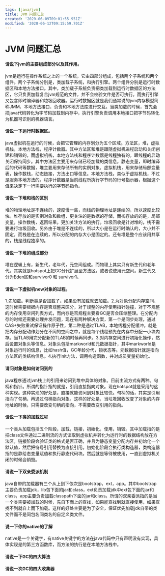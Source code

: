 ```yaml
---
tags: [java/jvm]
title: JVM 问题汇总
created: '2020-06-09T09:01:55.951Z'
modified: '2020-06-12T09:15:59.701Z'
---
```


# JVM 问题汇总

#### 请说下jvm的主要组成部分以及其作用。
jvm是运行在操作系统之上的一个系统，它由四部分组成，包括两个子系统和两个组件。两个子系统分别是，类加载子系统，和执行引擎。两个组件分别是运行时数据区和本地方法接口。其中，类加载子系统负责把类加载到运行时数据区的方法区，它只负责加载复合jvm规范的文件，并不会校验文件是否可执行。而执行引擎又包含即时编译器和垃圾回收器。运行时数据区就是我们通常说的jvm内存模型简称JMM，本地方法接口，负责和本地方法库进行交互。当类加载的时候，首先会把java代码转化为字节码加载到内存中，执行引擎负责调用本地接口把字节码转化为机器可识别的机器语言。

#### 请说一下运行时数据区。
java虚拟机在运行的时候，会把它管理的内存划分为五个区域。方法区，堆，虚拟机栈，本地方法栈，程序计数器。其中方法区和堆是跟随虚拟机进程启动和关闭创建和销毁的，而虚拟机栈，本地方法栈和程序计数器是线程独有的，跟线程的启动关闭保持同步。其中方法区主要用来存储已经加载的类信息，静态变量，即时编译后的代码等数据，堆主要用来存储所有的实例对象，虚拟机栈，用来存储局部变量表，操作数栈，动态链接，方法出口等信息。本地方法栈，类似于虚拟机栈，不过是服务本地方法的。程序计数器是当前线程所执行字节码的行号指示器，根据这个值来决定下一行需要执行的字节码指令。

#### 请说一下堆和栈的区别
堆的物理地址是不连续的，速度慢一些，而栈的物理地址是连续的，所以速度比较快。堆存放的是实例对象和数组，更关注的是数据的存储，而栈存放的的是，局部变量，操作数栈，返回结果。更加关注方法的执行。垃圾回收是针对堆的，栈不需要进行垃圾回收。另外由于堆是不连续的，所以大小是在运行时确认的，大小并不固定，而栈是在连续的，所以分配的内存大小是固定的。还有堆是整个应该用共享的，栈是线程独享的。

#### 请说一下堆的组成部分
堆在逻辑上有，新生代，老年代，元空间组成。而物理上其实只有新生代和老年代。其实就是hotspot上把GC分代扩展至方法区，或者说使用元空间。新生代又分为Eden区和survivor0 和 survivor1。

#### 请说一下虚拟机new对象的过程。
1.先加载。判断类是否加载了，如果没有加载就去加载。2.为对象分配内存空间，这时候需要根据内存是否规整来区分，对于规整的内存使用指针碰撞，对于不规整的内存使用空闲列表方式，而内存是否规程主要看GC是否会压缩整理。在分配内存的时候还需要处理并发问题，现在有两种解决方案，第一个是同步处理，通过CAS+失败重试保证操作原子性，第二种是通过TLAB，本地线程分配缓冲，就是把内存分配动作划分在不同的空间之中，就是每个线程预先在内存中分配一小块内存。当TLAB用完分配新的TLAB的时候再同步。3.对内存空间进行初始化操作，然后设置对象头等信息。对象头包括markworld和元数据指针，其中markworld是对象运行时的信息，比如hash值，GC年龄分代，锁状态等。元数据指针就是指向方法区的类结构信息。4.执行init方法，调用构造函数，并对成员变量初始化。

#### 请问对象是如何访问到的
java程序通过jvm栈上的引用来访问到堆中具体的对象。目前主流方式有两种。句柄和指针。所谓的指针指的就是，引用直接指向对象。现在hotspot就是采用的这种实现。这种实现的好处是，直接就能访问到对象比较快。句柄的话，其实是引用指向了句柄，再通过句柄指向对象。这样的好处是，当垃圾回收改变了对象的内存地址的时候，只需要改变句柄的指向，不需要改变引用的指向。

#### 请说一下类的加载过程
一个类从加载包括五个阶段，加载，链接，初始化，使用，销毁。其中加载指的是把class文件通过二进制流的方式读取到虚拟机并转化为运行时的数据结构放在方法区，链接阶段会验证类的格式是否正确，并且为静态变量分配内存并初始化一个默认值，然后把符号引用替换为直接引用。初始化阶段会执行类构造器，类构造器指的是静给态变量赋值和执行静态代码块。然后就是等待被使用，一直到虚拟机关闭的时候会销毁。

#### 请说一下双亲委派机制
java自带的加载器有三个从上到下依次是bootstrap，ext，app。其中bootstrap主要负责加载jdk，lib包下面的jar和class，ext负责加载jdk中ext包下面的jar和class，app主要负责加载classpath下面的jar和class。所谓的双亲委派指的是当一个类需要被加载的时候，先自下而上的查找，如果能查找到就直接使用，如果查找不到就自上而下加载。这样的好处主要是为了安全，保证优先加载jdk自带的类文件而不是同包名同类名的自定义类文件。

#### 说一下你的native的了解
native是一个关键字，有native关键字的方法在java代码中只有声明没有实现，具体实现是的第三方函数库，而方法的执行是在本地方法栈中。

#### 请说一下GC的四大算法
#### 请说一次GC的四大收集器





